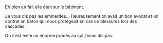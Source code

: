 Eh bien en fait elle était sur le bâtiment.

Je vous dis pas les emmerdes… Heureusement on avait un bon avocat et un
contrat en béton qui nous protégeait en cas de blessures lors des cascades.

On s’est évité un énorme procès au cul j’vous dis pas.
